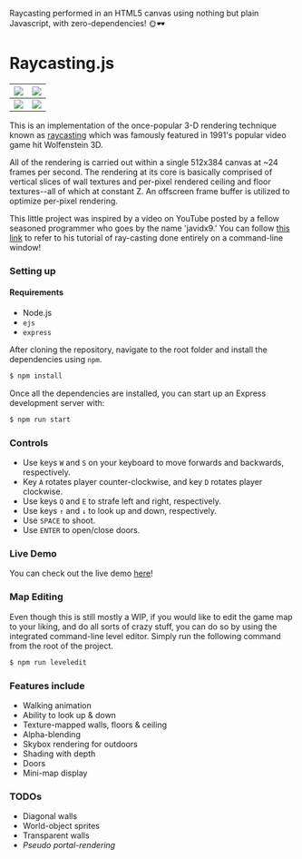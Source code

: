 Raycasting performed in an HTML5 canvas using nothing but plain Javascript, with zero-dependencies! 🌞🕶

# Raycasting.js

<img src="https://github.com/emre-aki/raycasting.js/blob/master/images/SS00.png?raw=true"></img> | <img src="https://github.com/emre-aki/raycasting.js/blob/master/images/SS01.png?raw=true"></img>
 ----------------------------------------- | ------------------------------------------
<img src="https://github.com/emre-aki/raycasting.js/blob/master/images/SS02.png?raw=true"></img> | <img src="https://github.com/emre-aki/raycasting.js/blob/master/images/SS03.png?raw=true"></img>

This is an implementation of the once-popular 3-D rendering technique known as [raycasting](https://en.wikipedia.org/wiki/Ray_casting) which was famously featured in 1991's popular video game hit Wolfenstein 3D.

All of the rendering is carried out within a single 512x384 canvas at ~24 frames per second. The rendering at its core is basically comprised of vertical slices of wall textures and per-pixel rendered ceiling and floor textures--all of which at constant Z. An offscreen frame buffer is utilized to optimize per-pixel rendering.

This little project was inspired by a video on YouTube posted by a fellow seasoned programmer who goes by the name 'javidx9.' You can follow [this link](https://youtu.be/xW8skO7MFYw) to refer to his tutorial of ray-casting done entirely on a command-line window!


### Setting up
#### Requirements
- Node.js
- `ejs`
- `express`

After cloning the repository, navigate to the root folder and install the dependencies using `npm`.

```bash
$ npm install
```

Once all the dependencies are installed, you can start up an Express development server with:

```bash
$ npm run start
```

### Controls
- Use keys `W` and `S` on your keyboard to move forwards and backwards, respectively.
- Key `A` rotates player counter-clockwise, and key `D` rotates player clockwise. 
- Use keys `Q` and `E` to strafe left and right, respectively.
- Use keys `↑` and `↓` to look up and down, respectively.
- Use `SPACE` to shoot.
- Use `ENTER` to open/close doors.


### Live Demo

You can check out the live demo [here](https://emres-junkyard.herokuapp.com/raycasting-demo)!


### Map Editing

Even though this is still mostly a WIP, if you would like to edit the game map to your liking, and do all sorts of crazy stuff, you can do so by using the integrated command-line level editor. Simply run the following command from the root of the project.

```bash
$ npm run leveledit
```

### Features include
- Walking animation
- Ability to look up & down
- Texture-mapped walls, floors & ceiling
- Alpha-blending
- Skybox rendering for outdoors
- Shading with depth
- Doors
- Mini-map display

### TODOs
- Diagonal walls
- World-object sprites
- Transparent walls
- *Pseudo portal-rendering*
